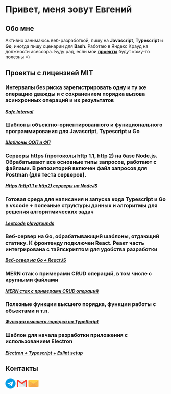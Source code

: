 # Привет, меня зовут Евгений

## Обо мне

Активно занимаюсь веб-разработкой, пишу на **Javascript**, **Typescript** и **Go**, иногда пишу сценарии для **Bash**. Работаю в Яндекс Крауд на должности асессора. Буду рад, если мои **[проекты](https://github.com/evgenylyozin#%D0%BF%D1%80%D0%BE%D0%B5%D0%BA%D1%82%D1%8B-%D1%81-%D0%BB%D0%B8%D1%86%D0%B5%D0%BD%D0%B7%D0%B8%D0%B5%D0%B9-mit)** будут кому-то полезны =)

## Проекты с лицензией MIT
### Интервалы без риска зарегистрировать одну и ту же операцию дважды и с сохранением порядка вызова асинхронных операций и их результатов 
***[Safe Interval](https://github.com/evgenylyozin/safe-interval)***
### Шаблоны объектно-ориентированного и функционального программирования для Javascript, Typescript и Go
***[Шаблоны ООП и ФП](https://github.com/evgenylyozin/patterns)***
### Серверы https (протоколы http 1.1, http 2) на базе Node.js. Обрабатывают все основные типы запросов, работают с файлами. В репозиторий включен файл запросов для Postman (для теста серверов). 
***[Https (http1.1 и http2) серверы на NodeJS](https://github.com/evgenylyozin/nodejs-https-servers)***
### Готовая среда для написания и запуска кода Typescript и Go в vscode + полезные структуры данных и алгоритмы для решения алгоритмических задач
***[Leetcode playgrounds](https://github.com/evgenylyozin/leetcode-playgrounds)***
### Веб-сервер на Go, обрабатывающий шаблоны, отдающий статику. К фронтенду подключен React. Реакт часть интегрирована с тайпскриптом для удобства разработки
***[Веб-север на Go + ReactJS](https://github.com/evgenylyozin/go-server-with-react)***
### MERN стак с примерами CRUD операций, в том числе с крупными файлами
***[MERN стак с примерами CRUD операций](https://github.com/evgenylyozin/generic-mern-app)***
### Полезные функции высшего порядка, функции работы с объектами и т.п.
***[Функции высшего порядка на TypeScript](https://github.com/evgenylyozin/js-utilities)***
### Шаблон для начала разработки приложения с использованием Electron
***[Electron + Typescript + Eslint setup](https://github.com/evgenylyozin/electron-typescript-eslint-setup)***

## Контакты

[![телеграм](./icons/telegram.png)](https://t.me/evgenylyozindev)
[![gmail](./icons/gmail.png)](mailto:evgenylyozindev@gmail.com)
[![yandex mail](./icons/email.png)](mailto:evgenylyozindev@yandex.ru)

